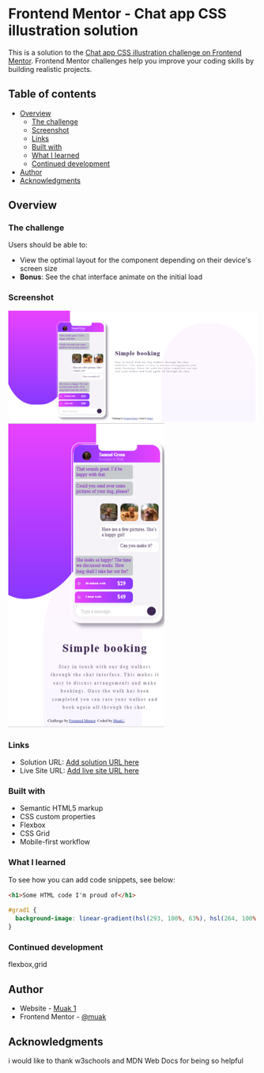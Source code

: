 # Frontend Mentor - Chat app CSS illustration solution

This is a solution to the [Chat app CSS illustration challenge on Frontend Mentor](https://www.frontendmentor.io/challenges/chat-app-css-illustration-O5auMkFqY). Frontend Mentor challenges help you improve your coding skills by building realistic projects. 

## Table of contents

- [Overview](#overview)
  - [The challenge](#the-challenge)
  - [Screenshot](#screenshot)
  - [Links](#links)
  - [Built with](#built-with)
  - [What I learned](#what-i-learned)
  - [Continued development](#continued-development)
- [Author](#author)
- [Acknowledgments](#acknowledgments)


## Overview

### The challenge

Users should be able to:

- View the optimal layout for the component depending on their device's screen size
- **Bonus**: See the chat interface animate on the initial load

### Screenshot

![desktop design](./screenshot/desktop-screenshot.png)
![mobile design](./screenshot/mobile-screenshot.png)



### Links

- Solution URL: [Add solution URL here](https://github.com/muakone/chat.git)
- Live Site URL: [Add live site URL here](https://muakone.github.io/chat/)


### Built with

- Semantic HTML5 markup
- CSS custom properties
- Flexbox
- CSS Grid
- Mobile-first workflow


### What I learned
To see how you can add code snippets, see below:

```html
<h1>Some HTML code I'm proud of</h1>
```
```css
#grad1 {
  background-image: linear-gradient(hsl(293, 100%, 63%), hsl(264, 100%, 61%));
}
```

### Continued development

flexbox,grid


## Author

- Website - [Muak 1](https://github.com/muakone/chat.git)
- Frontend Mentor - [@muak](https://www.frontendmentor.io/profile/muak)

## Acknowledgments
i would like to thank w3schools and MDN Web Docs for being so helpful